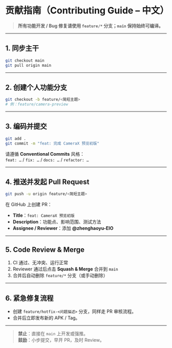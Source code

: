 
# 贡献指南（Contributing Guide – 中文）

> **所有功能开发 / Bug 修复请使用 `feature/*` 分支；`main` 保持始终可编译。**

---

## 1. 同步主干

```bash
git checkout main
git pull origin main
```

---

## 2. 创建个人功能分支

```bash
git checkout -b feature/<简短主题>
# 例：feature/camera-preview
```

---

## 3. 编码并提交

```bash
git add .
git commit -m "feat: 完成 CameraX 预览初版"
```

请遵循 **Conventional Commits** 风格：  
`feat: …` / `fix: …` / `docs: …` / `refactor: …`

---

## 4. 推送并发起 Pull Request

```bash
git push -u origin feature/<简短主题>
```

在 GitHub 上创建 PR：

* **Title**：`feat: CameraX 预览初版`
* **Description**：功能点、影响范围、测试方法
* **Assignee / Reviewer**：添加 **@zhenghaoyu-EIO**

---

## 5. Code Review & Merge

1. CI 通过、无冲突、运行正常  
2. Reviewer 通过后点击 **Squash & Merge** 合并到 `main`  
3. 合并后自动删除 `feature/*` 分支（或手动删除）

---

## 6. 紧急修复流程

* 创建 `feature/hotfix-<问题描述>` 分支，同样走 PR 审核流程。  
* 合并后立即发布新的 APK / Tag。

---

> **禁止**：直接在 `main` 上开发或强推。  
> **鼓励**：小步提交，早开 PR，及时 Review。
